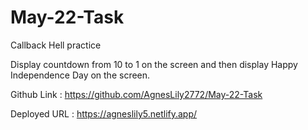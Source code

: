 # May-22-Task
Callback Hell practice

Display countdown from 10 to 1 on the screen and then display Happy Independence Day on the screen.

Github Link : https://github.com/AgnesLily2772/May-22-Task

Deployed URL : https://agneslily5.netlify.app/
